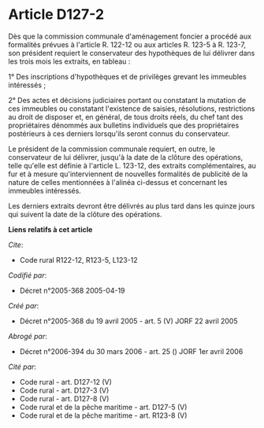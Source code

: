 # Article D127-2

Dès que la commission communale d'aménagement foncier a procédé aux formalités prévues à l'article R. 122-12 ou aux articles
R. 123-5 à R. 123-7, son président requiert le conservateur des hypothèques de lui délivrer dans les trois mois les extraits,
en tableau :

1° Des inscriptions d'hypothèques et de privilèges grevant les immeubles intéressés ;

2° Des actes et décisions judiciaires portant ou constatant la mutation de ces immeubles ou constatant l'existence de
saisies, résolutions, restrictions au droit de disposer et, en général, de tous droits réels, du chef tant des propriétaires
dénommés aux bulletins individuels que des propriétaires postérieurs à ces derniers lorsqu'ils seront connus du conservateur.

Le président de la commission communale requiert, en outre, le conservateur de lui délivrer, jusqu'à la date de la clôture
des opérations, telle qu'elle est définie à l'article L. 123-12, des extraits complémentaires, au fur et à mesure
qu'interviennent de nouvelles formalités de publicité de la nature de celles mentionnées à l'alinéa ci-dessus et concernant
les immeubles intéressés.

Les derniers extraits devront être délivrés au plus tard dans les quinze jours qui suivent la date de la clôture des
opérations.

**Liens relatifs à cet article**

_Cite_:

  - Code rural R122-12, R123-5, L123-12

_Codifié par_:

  - Décret n°2005-368 2005-04-19

_Créé par_:

  - Décret n°2005-368 du 19 avril 2005 - art. 5 (V) JORF 22 avril 2005

_Abrogé par_:

  - Décret n°2006-394 du 30 mars 2006 - art. 25 () JORF 1er avril 2006

_Cité par_:

  - Code rural - art. D127-12 (V)
  - Code rural - art. D127-3 (V)
  - Code rural - art. D127-8 (V)
  - Code rural et de la pêche maritime - art. D127-5 (V)
  - Code rural et de la pêche maritime - art. R123-8 (V)
